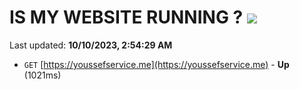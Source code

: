 # IS MY WEBSITE RUNNING ? [![](https://img.shields.io/static/v1?label=Sponsor&message=%E2%9D%A4&logo=GitHub&color=%23fe8e86)](https://github.com/sponsors/<username>)

Last updated: **10/10/2023, 2:54:29 AM**

- `GET` [https://youssefservice.me](https://youssefservice.me) - **Up** (1021ms)
